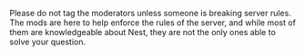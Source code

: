 Please do not tag the moderators unless someone is breaking server rules. The
mods are here to help enforce the rules of the server, and while most of them
are knowledgeable about Nest, they are not the only ones able to solve your
question.
